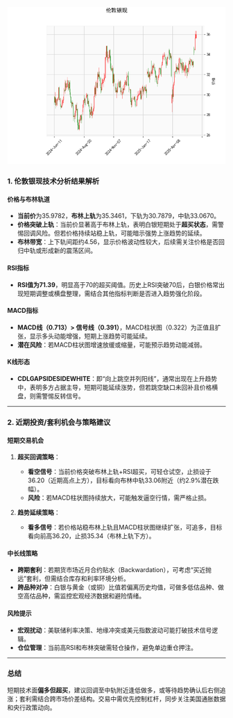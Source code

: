 ![图](SPTAGUSDOZ.png)



### 1. 伦敦银现技术分析结果解析

#### **价格与布林轨道**  
- **当前价**为35.9782，**布林上轨**为35.3461，下轨为30.7879，中轨33.0670。  
- **价格突破上轨**：当前价显著高于布林上轨，表明白银短期处于**超买状态**，需警惕回调风险。但若价格持续站稳上轨，可能暗示强势上涨趋势的延续。  
- **布林带宽**：上下轨间距约4.56，显示价格波动性较大，后续需关注价格是否回归中轨或形成新的震荡区间。

#### **RSI指标**  
- **RSI值为71.39**，明显高于70的超买阈值。历史上RSI突破70后，白银价格常出现短期调整或横盘整理，需结合其他指标判断是否进入趋势强化阶段。

#### **MACD指标**  
- **MACD线（0.713）> 信号线（0.391）**，MACD柱状图（0.322）为正值且扩张，显示多头动能增强，短期上涨趋势可能延续。  
- **潜在风险**：若MACD柱状图增速放缓或缩量，可能预示趋势动能减弱。

#### **K线形态**  
- **CDLGAPSIDESIDEWHITE**：即“向上跳空并列阳线”，通常出现在上升趋势中，表明多方占据主导，短期可能延续涨势，但若跳空缺口未回补且价格横盘，则需警惕反转信号。

---

### 2. 近期投资/套利机会与策略建议

#### **短期交易机会**  
1. **超买回调策略**：  
   - **看空信号**：当前价格突破布林上轨+RSI超买，可轻仓试空，止损设于36.20（近期高点上方），目标看向布林中轨33.06附近（约2.9%潜在跌幅）。  
   - **风险**：若MACD柱状图持续放大，可能触发逼空行情，需严格止损。  

2. **趋势延续策略**：  
   - **看多信号**：若价格站稳布林上轨且MACD柱状图继续扩张，可追多，目标看向前高36.20，止损35.34（布林上轨下方）。  

#### **中长线策略**  
- **跨期套利**：若期货市场近月合约贴水（Backwardation），可考虑“买近抛远”套利，但需结合库存和利率环境分析。  
- **跨品种对冲**：白银与黄金（或铜）比值若偏离历史均值，可做多低估品种、做空高估品种，需监控宏观经济数据和避险情绪。

#### **风险提示**  
- **宏观扰动**：美联储利率决策、地缘冲突或美元指数波动可能打破技术信号逻辑。  
- **仓位管理**：当前高RSI和布林突破需轻仓操作，避免单边重仓押注。

---

### 总结  
短期技术面**偏多但超买**，建议回调至中轨附近逢低做多，或等待趋势确认后右侧追涨；套利需结合跨市场价差结构。交易中需优先控制杠杆，同步关注美国通胀数据和央行政策动向。